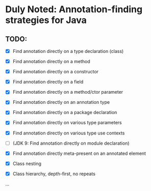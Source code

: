 # Duly Noted: Annotation-finding strategies for Java

## TODO:

- [x] Find annotation directly on a type declaration (class)
- [x] Find annotation directly on a method
- [x] Find annotation directly on a constructor
- [x] Find annotation directly on a field
- [x] Find annotation directly on a method/ctor parameter
- [x] Find annotation directly on an annotation type
- [x] Find annotation directly on a package declaration
- [x] Find annotation directly on various type parameters
- [x] Find annotation directly on various type use contexts
- [ ] (JDK 9: Find annotation directly on module declaration)

- [x] Find annotation directly meta-present on an annotated element

- [x] Class nesting
- [x] Class hierarchy, depth-first, no repeats

...

